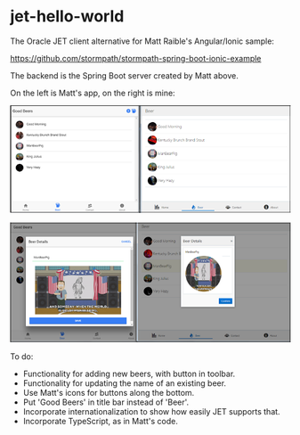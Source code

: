 # jet-hello-world

The Oracle JET client alternative for Matt Raible's Angular/Ionic sample:

https://github.com/stormpath/stormpath-spring-boot-ionic-example

The backend is the Spring Boot server created by Matt above.

On the left is Matt's app, on the right is mine:
<p><img src="src/assets/imgs/pic-1.png"/></p>
<p><img src="src/assets/imgs/pic-2.png"/></p>

To do:
- Functionality for adding new beers, with button in toolbar.
- Functionality for updating the name of an existing beer.
- Use Matt's icons for buttons along the bottom.
- Put 'Good Beers' in title bar instead of 'Beer'.
- Incorporate internationalization to show how easily JET supports that.
- Incorporate TypeScript, as in Matt's code.
